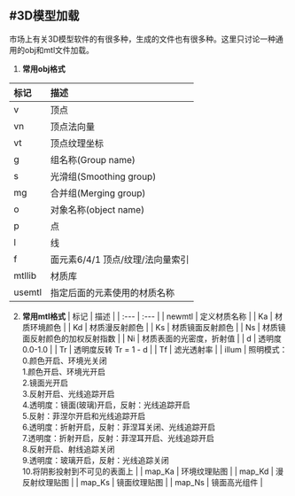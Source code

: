 #3D模型加载
---

市场上有关3D模型软件的有很多种，生成的文件也有很多种。这里只讨论一种通用的obj和mtl文件加载。

1. **常用obj格式**

 | 标记 | 描述 |
 | :--- | :--- |
 | v | 顶点 |
 | vn | 顶点法向量 |
 | vt | 顶点纹理坐标 |
 | g | 组名称(Group name) |
 | s | 光滑组(Smoothing group) |
 | mg | 合并组(Merging group) |
 | o | 对象名称(object name) |
 | p | 点 |
 | l | 线 |
 | f | 面元素6/4/1 顶点/纹理/法向量索引 |
 | mtllib | 材质库 |
 | usemtl | 指定后面的元素使用的材质名称 |
2. **常用mtl格式**
 | 标记 | 描述 |
 | :--- | :--- |
 | newmtl | 定义材质名称 |
 | Ka | 材质环境颜色 |
 | Kd | 材质漫反射颜色 |
 | Ks | 材质镜面反射颜色 |
 | Ns | 材质镜面反射颜色的加权反射指数 |
 | Ni | 材质表面的光密度，折射值 |
 | d | 透明度0.0-1.0 |
 | Tr | 透明度反转 Tr = 1 - d |
 | Tf | 滤光透射率 |
 | illum | 照明模式：</br>0.颜色开启、环境光关闭</br>1.颜色开启、环境光开启</br>2.镜面光开启</br>3.反射开启、光线追踪开启<br>4.透明度：镜面(玻璃)开启，反射：光线追踪开启</br>5.反射：菲涅尔开启和光线追踪开启</br>6.透明度：折射开启，反射：菲涅耳关闭、光线追踪开启</br>7.透明度：折射开启，反射：菲涅耳开启、光线追踪开启</br>8.反射开启、射线追踪关闭</br>9.透明度：玻璃开启，反射：光线追踪关闭</br>10.将阴影投射到不可见的表面上 |
 | map_Ka | 环境纹理贴图 |
 | map_Kd | 漫反射纹理贴图 |
 | map_Ks | 镜面纹理贴图 |
 | map_Ns | 镜面高光组件 |
